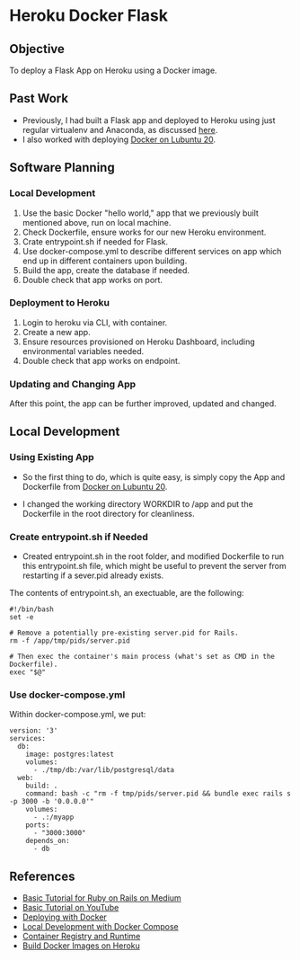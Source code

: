 # Heroku Docker Flask

## Objective

To deploy a Flask App on Heroku using a Docker image.

## Past Work

* Previously, I had built a Flask app and deployed to Heroku using just regular virtualenv and Anaconda, as discussed [here](https://github.com/LinkNLearn/homedataflask).
* I also worked with deploying [Docker on Lubuntu 20](https://github.com/pwdel/dockerlubuntu).

## Software Planning

### Local Development

1. Use the basic Docker "hello world," app that we previously built mentioned above, run on local machine.
2. Check Dockerfile, ensure works for our new Heroku environment.
3. Crate entrypoint.sh if needed for Flask.
4. Use docker-compose.yml to describe different services on app which end up in different containers upon building.
5. Build the app, create the database if needed.
6. Double check that app works on port.

### Deployment to Heroku

1. Login to heroku via CLI, with container.
2. Create a new app.
3. Ensure resources provisioned on Heroku Dashboard, including environmental variables needed.
4. Double check that app works on endpoint.

### Updating and Changing App

After this point, the app can be further improved, updated and changed.

## Local Development

### Using Existing App

* So the first thing to do, which is quite easy, is simply copy the App and Dockerfile from [Docker on Lubuntu 20](https://github.com/pwdel/dockerlubuntu).

* I changed the working directory WORKDIR to /app and put the Dockerfile in the root directory for cleanliness.

### Create entrypoint.sh if Needed

* Created entrypoint.sh in the root folder, and modified Dockerfile to run this entrypoint.sh file, which might be useful to prevent the server from restarting if a sever.pid already exists.

The contents of entrypoint.sh, an exectuable, are the following:

```
#!/bin/bash
set -e

# Remove a potentially pre-existing server.pid for Rails.
rm -f /app/tmp/pids/server.pid

# Then exec the container's main process (what's set as CMD in the Dockerfile).
exec "$@"
```

### Use docker-compose.yml

Within docker-compose.yml, we put:

```
version: '3'
services:
  db:
    image: postgres:latest
    volumes:
      - ./tmp/db:/var/lib/postgresql/data
  web:
    build: .
    command: bash -c "rm -f tmp/pids/server.pid && bundle exec rails s -p 3000 -b '0.0.0.0'"
    volumes:
      - .:/myapp
    ports:
      - "3000:3000"
    depends_on:
      - db
```


## References

* [Basic Tutorial for Ruby on Rails on Medium](https://medium.com/better-programming/how-to-containerize-and-deploy-apps-with-docker-and-heroku-b1c49e5bc070)
* [Basic Tutorial on YouTube](https://www.youtube.com/watch?v=I5pYKXnzIWY)
* [Deploying with Docker](https://devcenter.heroku.com/categories/deploying-with-docker)
* [Local Development with Docker Compose](https://devcenter.heroku.com/articles/local-development-with-docker-compose)
* [Container Registry and Runtime](https://devcenter.heroku.com/articles/container-registry-and-runtime)
* [Build Docker Images on Heroku](https://devcenter.heroku.com/articles/build-docker-images-heroku-yml)